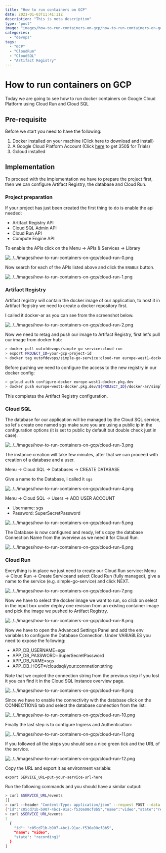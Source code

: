 ```yaml
---
title: "How to run containers on GCP"
date: 2021-01-03T11:41:11Z
description: "This is meta description"
type: "post"
image: "images/how-to-run-containers-on-gcp/how-to-run-containers-on-gcp.jpg"
categories: 
  - "devops"
tags:
  - "GCP"
  - "CloudRun"
  - "CloudSQL"
  - "Artifact Registry"
---
```


# How to run containers on GCP

Today we are going to see how to run docker containers on Google Cloud Platform using Cloud Run and Cloud SQL

## Pre-requisite

Before we start you need to have the following:

1. Docker installed on your machine (Click here to download and install)
2. A Google Cloud Platform Account (Click [here](https://gcpsignup.page.link/doL9) to get 350$ for Trials)
3. Gcloud installed 

## Implementation

To proceed with the implementation we have to prepare the project first, then we can configure  Artifact Registry, the database and Cloud Run.

### Project preparation

If your project has just been created the first thing to do is enable the api needed:

- Artifact Registry API
- Cloud SQL Admin API
- Cloud Run API
- Compute Engine API

To enable the APIs click on the Menu → APIs & Services → Library

![../../images/how-to-run-containers-on-gcp/cloud-run-0.png](../../images/how-to-run-containers-on-gcp/cloud-run-0.png)

Now search for each of the APIs listed above and click the `ENABLE` button.

![../../images/how-to-run-containers-on-gcp/cloud-run-1.png](../../images/how-to-run-containers-on-gcp/cloud-run-1.png)

### Artifact Registry

Artifact registry will contain the docker image of our application, to host it in Artifact Registry we need to create a docker repository first.

I called it docker-ar as you can see from the screenshot below.

![../../images/how-to-run-containers-on-gcp/cloud-run-2.png](../../images/how-to-run-containers-on-gcp/cloud-run-2.png)

Now we need to retag and push our image to Artifact Registry, first let's pull our image from docker hub:

```bash
> docker pull outofdevops/simple-go-service:cloud-run
> export PROJECT_ID=your-gcp-project-id
> docker tag outofdevops/simple-go-service:cloud-run europe-west1-docker.pkg.dev/${PROJECT_ID}/docker-ar/simple-go-service:cloud-run
```

Before pushing we need to configure the access to the new registry in our docker config:

```bash
> gcloud auth configure-docker europe-west1-docker.pkg.dev
> docker push europe-west1-docker.pkg.dev/${PROJECT_ID}/docker-ar/simple-go-service:cloud-run
```

This completes the Artifact Registry configuration.

### Cloud SQL

The database for our application will be managed by the Cloud SQL service, so let's create one named sgs make sure you are using a public ip in the configuration options (it is set to public by default but double check just in case).

![../../images/how-to-run-containers-on-gcp/cloud-run-3.png](../../images/how-to-run-containers-on-gcp/cloud-run-3.png)

The instance creation will take few minutes, after that we can proceed with creation of a database and a user.

Menu → Cloud SQL → Databases → CREATE DATABASE

Give a name to the Database, I called it `sgs`

![../../images/how-to-run-containers-on-gcp/cloud-run-4.png](../../images/how-to-run-containers-on-gcp/cloud-run-4.png)

Menu → Cloud SQL → Users → ADD USER ACCOUNT

- Username: sgs
- Password: SuperSecretPassword

![../../images/how-to-run-containers-on-gcp/cloud-run-5.png](../../images/how-to-run-containers-on-gcp/cloud-run-5.png)

The Database is now configured and ready, let's copy the database Connection Name from the overview as we need it for Cloud Run.

![../../images/how-to-run-containers-on-gcp/cloud-run-6.png](../../images/how-to-run-containers-on-gcp/cloud-run-6.png)

### Cloud Run

Everything is in place we just need to create our Cloud Run service: Menu → Cloud Run → Create Serviceand select Cloud Run (fully managed), give a name to the service (e.g. simple-go-service) and click NEXT.

![../../images/how-to-run-containers-on-gcp/cloud-run-7.png](../../images/how-to-run-containers-on-gcp/cloud-run-7.png)

Now we have to select the docker image we want to run, so click on select in the input box under deploy one revision from an existing container image and pick the image we pushed to Artifact Registry.

![../../images/how-to-run-containers-on-gcp/cloud-run-8.png](../../images/how-to-run-containers-on-gcp/cloud-run-8.png)

Now we have to open the Advanced Settings Panel and add the env variables to configure the Database Connection. Under VARIABLES you need to expose the following:

- APP_DB_USERNAME=sgs
- APP_DB_PASSWORD=SuperSecretPassword
- APP_DB_NAME=sgs
- APP_DB_HOST=/cloudsql/your:connnetion:string

Note that we copied the connection string from the previous step if you lost it you can find it in the Cloud SQL Instance overview page.

![../../images/how-to-run-containers-on-gcp/cloud-run-9.png](../../images/how-to-run-containers-on-gcp/cloud-run-9.png)

Since we have to enable the connectivity with the database click on the CONNECTIONS tab and select the database connection from the list:

![../../images/how-to-run-containers-on-gcp/cloud-run-10.png](../../images/how-to-run-containers-on-gcp/cloud-run-10.png)

Finally the last step is to configure Ingress and Authentication:

![../../images/how-to-run-containers-on-gcp/cloud-run-11.png](../../images/how-to-run-containers-on-gcp/cloud-run-11.png)

If you followed all the steps you should see a nice green tick and the URL of the service. 

![../../images/how-to-run-containers-on-gcp/cloud-run-12.png](../../images/how-to-run-containers-on-gcp/cloud-run-12.png)

Copy the URL and export it as environment variable:

`export SERVICE_URL=put-your-service-url-here`

Run the following commands and you should have a similar output:

```bash
> curl $SERVICE_URL/events
[]
> curl --header "Content-Type: application/json" --request POST --data '{"name": "video", "state": "recording1"}' ${SERVICE_URL}/events
{"id":"c05cd71b-b907-4bc1-91ac-f530a00cf8b5","name":"video","state":"recording1"}
> curl $SERVICE_URL/events
[
  {
    "id": "c05cd71b-b907-4bc1-91ac-f530a00cf8b5",
    "name": "video",
    "state": "recording1"
  }
]
```
